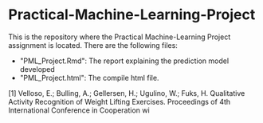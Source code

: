 Practical-Machine-Learning-Project
==================================

This is the repository where the Practical Machine-Learning Project assignment is located. 
There are the following files:

* "PML_Project.Rmd": The report explaining the prediction model developed
* "PML_Project.html": The compile html file.


[1] Velloso, E.; Bulling, A.; Gellersen, H.; Ugulino, W.; Fuks, H. Qualitative Activity Recognition of Weight Lifting Exercises. Proceedings of 4th International Conference in Cooperation wi
